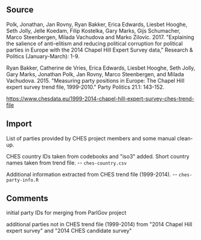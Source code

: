 ## Source

Polk, Jonathan, Jan Rovny, Ryan Bakker, Erica Edwards, Liesbet Hooghe, Seth Jolly, Jelle Koedam, Filip Kostelka, Gary Marks, Gijs Schumacher, Marco Steenbergen, Milada Vachudova and Marko Zilovic. 2017. "Explaining the salience of anti-elitism and reducing political corruption for political parties in Europe with the 2014 Chapel Hill Expert Survey data," Research & Politics (January-March): 1-9.

Ryan Bakker, Catherine de Vries, Erica Edwards, Liesbet Hooghe, Seth Jolly, Gary Marks, Jonathan Polk, Jan Rovny, Marco Steenbergen, and Milada Vachudova. 2015. "Measuring party positions in Europe: The Chapel Hill expert survey trend file, 1999-2010." Party Politics 21.1: 143-152.

https://www.chesdata.eu/1999-2014-chapel-hill-expert-survey-ches-trend-file


## Import

List of parties provided by CHES project members and some manual clean-up.

CHES country IDs taken from codebooks and "iso3" added. Short country names taken from trend file. -- `ches-country.csv`

Additional information extracted from CHES trend file (1999-2014). -- `ches-party-info.R`


## Comments

initial party IDs for merging from ParlGov project

additional parties not in CHES trend file (1999-2014) from "2014 Chapel Hill expert survey" and "2014 CHES candidate survey"
